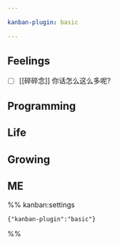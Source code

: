 ```yaml
---

kanban-plugin: basic

---
```


## Feelings

- [ ] [[碎碎念]] 你话怎么这么多呢?


## Programming



## Life



## Growing



## ME





%% kanban:settings
```
{"kanban-plugin":"basic"}
```
%%